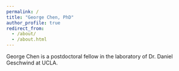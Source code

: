 ```yaml
---
permalink: /
title: "George Chen, PhD"
author_profile: true
redirect_from: 
  - /about/
  - /about.html
---
```


George Chen is a postdoctoral fellow in the laboratory of Dr. Daniel Geschwind at UCLA. 
